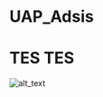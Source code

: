 # UAP_Adsis
# TES TES 
![alt_text]([https://github.com/garr007/UAP_Adsis/tree/main/image](https://github.com/garr007/UAP_Adsis/blob/main/image/Screenshot%202023-06-09%20182753.png)?raw=true)
